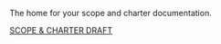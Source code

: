 The home for your scope and charter documentation.

[SCOPE & CHARTER DRAFT](./scope-charter-draft.pdf)
